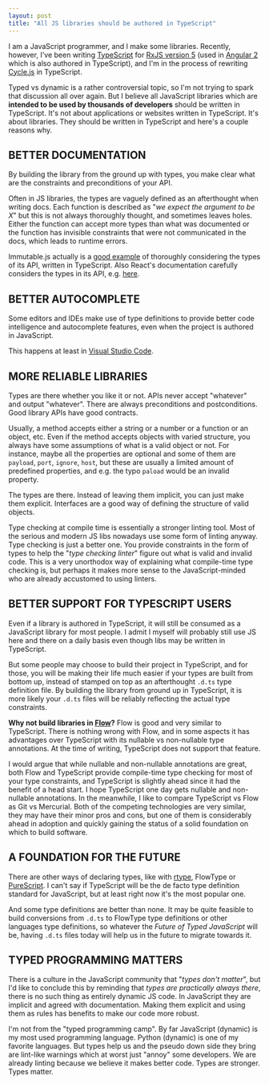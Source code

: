 ```yaml
---
layout: post
title: "All JS libraries should be authored in TypeScript"
---
```


I am a JavaScript programmer, and I make some libraries. Recently, however, I've been writing [TypeScript](http://www.typescriptlang.org/) for [RxJS version 5](https://github.com/ReactiveX/RxJS) (used in [Angular 2](https://angular.io/) which is also authored in TypeScript), and I'm in the process of rewriting [Cycle.js](http://cycle.js.org) in TypeScript.

Typed vs dynamic is a rather controversial topic, so I'm not trying to spark that discussion all over again. But I believe all JavaScript libraries which are **intended to be used by thousands of developers** should be written in TypeScript. It's not about applications or websites written in TypeScript. It's about libraries. They should be written in TypeScript and here's a couple reasons why.

<h2 id="better-documentation" class="hr"><span class="hr">BETTER DOCUMENTATION</span></h2>

By building the library from the ground up with types, you make clear what are the constraints and preconditions of your API.

Often in JS libraries, the types are vaguely defined as an afterthought when writing docs. Each function is described as "*we expect the argument to be X*" but this is not always thoroughly thought, and sometimes leaves holes. Either the function can accept more types than what was documented or the function has invisible constraints that were not communicated in the docs, which leads to runtime errors.

Immutable.js actually is a [good example](http://facebook.github.io/immutable-js/docs/#/List) of thoroughly considering the types of its API, written in TypeScript. Also React's documentation carefully considers the types in its API, e.g. [here](http://facebook.github.io/react/docs/glossary.html#nodes-and-elements).

<h2 id="better-autocomplete" class="hr"><span class="hr">BETTER AUTOCOMPLETE</span></h2>

Some editors and IDEs make use of type definitions to provide better code intelligence and autocomplete features, even when the project is authored in JavaScript.

This happens at least in [Visual Studio Code](https://code.visualstudio.com/Docs/languages/javascript#_rich-editing-support).

<h2 id="more-reliable-libraries" class="hr"><span class="hr">MORE RELIABLE LIBRARIES</span></h2>

Types are there whether you like it or not. APIs never accept "whatever" and output "whatever". There are always preconditions and postconditions. Good library APIs have good contracts.

Usually, a method accepts either a string or a number or a function or an object, etc.
Even if the method accepts objects with varied structure, you always have some assumptions of what is a valid object or not. For instance, maybe all the properties are optional and some of them are `payload`, `port`, `ignore`, `host`, but these are usually a limited amount of predefined properties, and e.g. the typo `paload` would be an invalid property.

The types are there. Instead of leaving them implicit, you can just make them explicit. Interfaces are a good way of defining the structure of valid objects.

Type checking at compile time is essentially a stronger linting tool. Most of the serious and modern JS libs nowadays use some form of linting anyway. Type checking is just a better one. You provide constraints in the form of types to help the "*type checking linter*" figure out what is valid and invalid code. This is a very unorthodox way of explaining what compile-time type checking is, but perhaps it makes more sense to the JavaScript-minded who are already accustomed to using linters.

<h2 id="better-support-for-typescript-users" class="hr"><span class="hr">BETTER SUPPORT FOR TYPESCRIPT USERS</span></h2>

Even if a library is authored in TypeScript, it will still be consumed as a JavaScript library for most people. I admit I myself will probably still use JS here and there on a daily basis even though libs may be written in TypeScript.

But some people may choose to build their project in TypeScript, and for those, you will be making their life much easier if your types are built from bottom up, instead of stamped on top as an afterthought `.d.ts` type definition file. By building the library from ground up in TypeScript, it is more likely your `.d.ts` files will be reliably reflecting the actual type constraints.

**Why not build libraries in [Flow](http://flowtype.org/)?** Flow is good and very similar to TypeScript. There is nothing wrong with Flow, and in some aspects it has advantages over TypeScript with its nullable vs non-nullable type annotations. At the time of writing, TypeScript does not support that feature.

I would argue that while nullable and non-nullable annotations are great, both Flow and TypeScript provide compile-time type checking for most of your type constraints, and TypeScript is slightly ahead since it had the benefit of a head start. I hope TypeScript one day gets nullable and non-nullable annotations. In the meanwhile, I like to compare TypeScript vs Flow as Git vs Mercurial. Both of the competing technologies are very similar, they may have their minor pros and cons, but one of them is considerably ahead in adoption and quickly gaining the status of a solid foundation on which to build software.

<h2 id="a-foundation-for-the-future" class="hr"><span class="hr">A FOUNDATION FOR THE FUTURE</span></h2>

There are other ways of declaring types, like with [rtype](https://github.com/ericelliott/rtype), FlowType or [PureScript](http://www.purescript.org/). I can't say if TypeScript will be the de facto type definition standard for JavaScript, but at least right now it's the most popular one.

And some type definitions are better than none. It may be quite feasible to build conversions from `.d.ts` to FlowType type definitions or other languages type definitions, so whatever the *Future of Typed JavaScript* will be, having `.d.ts` files today will help us in the future to migrate towards it.

<h2 id="typed-programming-matters" class="hr"><span class="hr">TYPED PROGRAMMING MATTERS</span></h2>

There is a culture in the JavaScript community that "*types don't matter*", but I'd like to conclude this by reminding that *types are practically always there*, there is no such thing as entirely dynamic JS code. In JavaScript they are implicit and agreed with documentation. Making them explicit and using them as rules has benefits to make our code more robust.

I'm not from the "typed programming camp". By far JavaScript (dynamic) is my most used programming language. Python (dynamic) is one of my favorite languages. But types help us and the pseudo down side they bring are lint-like warnings which at worst just "annoy" some developers. We are already linting because we believe it makes better code. Types are stronger. Types matter.
